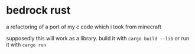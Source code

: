 # bedrock rust
a refactoring of a port of my c code which i took from minecraft

supposedly this will work as a library. build it with `cargo build --lib` or run it with `cargo run`
